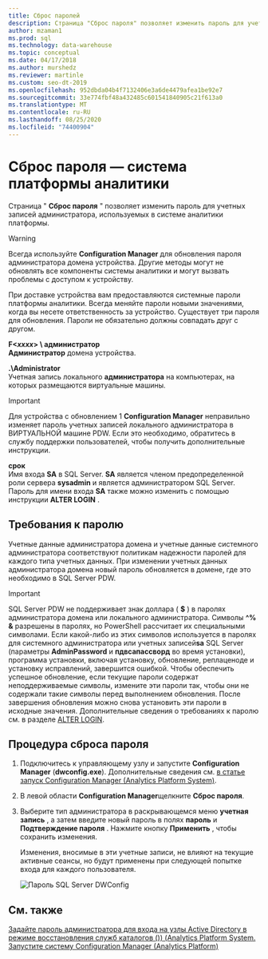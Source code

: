 ```yaml
---
title: Сброс паролей
description: Страница "Сброс пароля" позволяет изменить пароль для учетных записей администратора, используемых в системе аналитики платформы.
author: mzaman1
ms.prod: sql
ms.technology: data-warehouse
ms.topic: conceptual
ms.date: 04/17/2018
ms.author: murshedz
ms.reviewer: martinle
ms.custom: seo-dt-2019
ms.openlocfilehash: 952dbda04b4f7132406e3a6de4479afea1be92e7
ms.sourcegitcommit: 33e774fbf48a432485c601541840905c21f613a0
ms.translationtype: MT
ms.contentlocale: ru-RU
ms.lasthandoff: 08/25/2020
ms.locfileid: "74400904"
---
```

# <a name="password-reset---analytics-platform-system"></a>Сброс пароля — система платформы аналитики
Страница " **Сброс пароля** " позволяет изменить пароль для учетных записей администратора, используемых в системе аналитики платформы.  
  
> [!WARNING]  
> Всегда используйте **Configuration Manager** для обновления пароля администратора домена устройства. Другие методы могут не обновлять все компоненты системы аналитики и могут вызвать проблемы с доступом к устройству.  
  
При доставке устройства вам предоставляются системные пароли платформы аналитики. Всегда меняйте пароли новыми значениями, когда вы несете ответственность за устройство. Существует три пароля для обновления. Пароли не обязательно должны совпадать друг с другом.  
  
**F<*xxxx*> \ администратор**  
**Администратор** домена устройства.  
  
**.\Administrator**  
Учетная запись локального **администратора** на компьютерах, на которых размещаются виртуальные машины.  
  
> [!IMPORTANT]  
> Для устройства с обновлением 1 **Configuration Manager** неправильно изменяет пароль учетных записей локального администратора в ВИРТУАЛЬНОЙ машине PDW. Если это необходимо, обратитесь в службу поддержки пользователей, чтобы получить дополнительные инструкции.  
  
**срок**  
Имя входа **SA** в SQL Server. **SA** является членом предопределенной роли сервера **sysadmin** и является администратором SQL Server. Пароль для имени входа **SA** также можно изменить с помощью инструкции **ALTER LOGIN** .  
  
## <a name="password-requirements"></a>Требования к паролю  
Учетные данные администратора домена и учетные данные системного администратора соответствуют политикам надежности паролей для каждого типа учетных данных. При изменении учетных данных администратора домена новый пароль обновляется в домене, где это необходимо в SQL Server PDW.  
  
> [!IMPORTANT]  
> SQL Server PDW не поддерживает знак доллара ( **$** ) в паролях администратора домена или локального администратора. Символы **^% &** разрешены в паролях, но PowerShell рассчитает их специальными символами. Если какой-либо из этих символов используется в паролях для системного администратора или учетных записей**sa** SQL Server (параметры **AdminPassword** и **пдвсапассворд** во время установки), программа установки, включая установку, обновление, реплаценоде и установку исправлений, завершится ошибкой. Чтобы обеспечить успешное обновление, если текущие пароли содержат неподдерживаемые символы, измените эти пароли так, чтобы они не содержали такие символы перед выполнением обновления. После завершения обновления можно снова установить эти пароли в исходные значения. Дополнительные сведения о требованиях к паролю см. в разделе [ALTER LOGIN](../t-sql/statements/alter-login-transact-sql.md).  
  
## <a name="to-reset-a-password"></a>Процедура сброса пароля  
  
1.  Подключитесь к управляющему узлу и запустите **Configuration Manager** (**dwconfig.exe**). Дополнительные сведения см. [в статье запуск Configuration Manager &#40;Analytics Platform System&#41;](launch-the-configuration-manager.md).  
  
2.  В левой области **Configuration Manager**щелкните **Сброс пароля**.  
  
3.  Выберите тип администратора в раскрывающемся меню **учетная запись** , а затем введите новый пароль в полях **пароль** и **Подтверждение пароля** . Нажмите кнопку **Применить** , чтобы сохранить изменения.  
  
    Изменения, вносимые в эти учетные записи, не влияют на текущие активные сеансы, но будут применены при следующей попытке входа для каждого пользователя.  
  
    ![Пароль SQL Server DWConfig](./media/password-reset/SQL_Server_PDW_DWConfig_TopPW.png "SQL_Server_PDW_DWConfig_TopPW")  
  
## <a name="see-also"></a>См. также  
[Задайте пароль администратора для входа на узлы Active Directory в режиме восстановления служб каталогов &#40;&#41;&#41; &#40;Analytics Platform System. ](set-admin-password-for-logging-on-to-ad-nodes-in-directory-services-restore-mode.md)  
[Запустите систему Configuration Manager &#40;Analytics Platform&#41;](launch-the-configuration-manager.md)  
  
